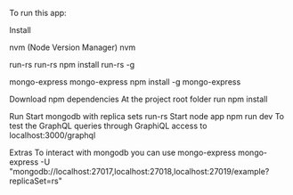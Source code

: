 To run this app:

Install

nvm (Node Version Manager)
nvm

run-rs
run-rs
npm install run-rs -g

mongo-express
mongo-express
npm install -g mongo-express

Download npm dependencies
At the project root folder run
npm install

Run
Start mongodb with replica sets
run-rs
Start node app
npm run dev
To test the GraphQL queries through GraphiQL access to
localhost:3000/graphql

Extras
To interact with mongodb you can use mongo-express
mongo-express -U "mongodb://localhost:27017,localhost:27018,localhost:27019/example?replicaSet=rs"
